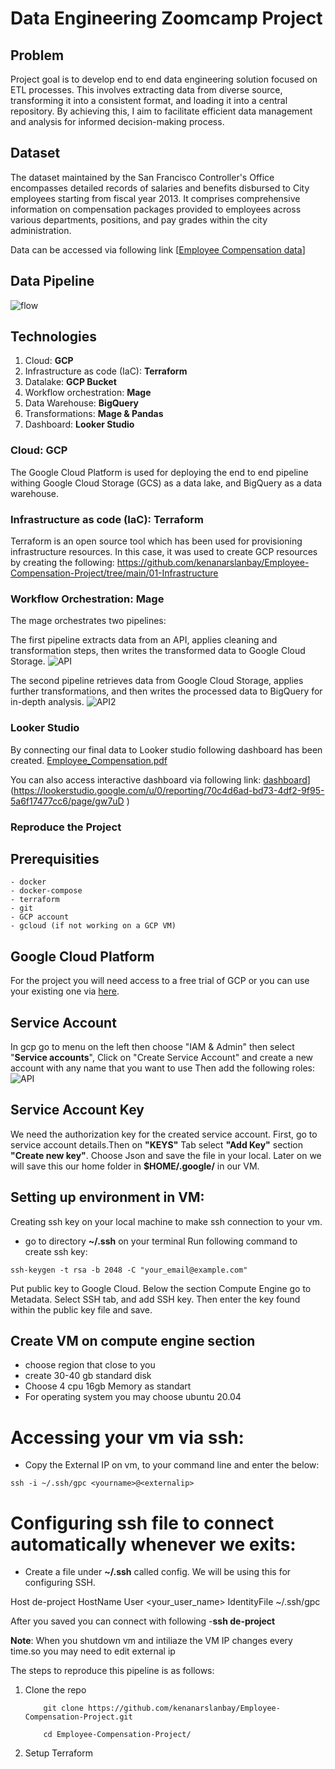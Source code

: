 # Data Engineering Zoomcamp Project

## Problem

Project goal is to develop end to end data engineering solution focused on ETL processes. This involves extracting data from diverse source, transforming it into a consistent format, and loading it into a central repository. By achieving this, I aim to facilitate efficient data management and analysis for informed decision-making process.

## Dataset
The dataset maintained by the San Francisco Controller's Office encompasses detailed records of salaries and benefits disbursed to City employees starting from fiscal year 2013. It comprises comprehensive information on compensation packages provided to employees across various departments, positions, and pay grades within the city administration.

Data can be accessed via following link [[Employee Compensation data](https://data.sfgov.org/City-Management-and-Ethics/Employee-Compensation/88g8-5mnd/about_data)]

## Data Pipeline
![flow](https://github.com/kenanarslanbay/Employee-Compensation-Project/assets/66200735/45802d75-8757-4eb2-bc88-48a15bb77df7)

## Technologies
1. Cloud: **GCP**
2. Infrastructure as code (IaC): **Terraform**
3. Datalake: **GCP Bucket**
4. Workflow orchestration: **Mage** 
5. Data Warehouse: **BigQuery** 
6. Transformations: **Mage & Pandas**
7. Dashboard: **Looker Studio**

### Cloud: GCP
The Google Cloud Platform is used for deploying the end to end pipeline withing Google Cloud Storage (GCS) as a data lake, and BigQuery as a data warehouse.

### Infrastructure as code (IaC): Terraform
Terraform is an open source tool which has been used for provisioning infrastructure resources. In this case, it was used to create GCP resources by creating the following: https://github.com/kenanarslanbay/Employee-Compensation-Project/tree/main/01-Infrastructure 

### Workflow Orchestration: Mage
The mage orchestrates two pipelines:

The first pipeline extracts data from an API, applies cleaning and transformation steps, then writes the transformed data to Google Cloud Storage.
![API](https://github.com/kenanarslanbay/Employee-Compensation-Project/assets/66200735/3634cf77-5119-450c-a44f-c1066496293a)

The second pipeline retrieves data from Google Cloud Storage, applies further transformations, and then writes the processed data to BigQuery for in-depth analysis.
![API2](https://github.com/kenanarslanbay/Employee-Compensation-Project/assets/66200735/27f55e13-0ca9-4033-aab2-873ca366189e)

### Looker Studio
By connecting our final data to Looker studio following dashboard has been created.
[Employee_Compensation.pdf](https://github.com/kenanarslanbay/Employee-Compensation-Project/files/14835889/Employee_Compensation.pdf)

You can also access interactive dashboard via following link: [dashboard](https://datastudio.google.com/s/kJWMinVHqMw)](https://lookerstudio.google.com/u/0/reporting/70c4d6ad-bd73-4df2-9f95-5a6f17477cc6/page/gw7uD )


### Reproduce the Project

## Prerequisities
    - docker
    - docker-compose
    - terraform
    - git
    - GCP account
    - gcloud (if not working on a GCP VM)
    
## Google Cloud Platform
For the project you will need access to a free trial of GCP or you can use your existing one via [here](https://cloud.google.com/free). 

## Service Account
In gcp go to menu on the left then choose "IAM & Admin" then select  "**Service accounts**",
Click on "Create Service Account" and create a new account with any name that you want to use
Then add the following roles: ![API](https://github.com/kenanarslanbay/Employee-Compensation-Project/assets/66200735/bfcbb30c-9b5c-4e53-9ae3-da9d53f003af)

## Service Account Key
We need the authorization key for the created service account. First, go to service account details.Then on **"KEYS"** Tab select **"Add Key"** section **"Create new key"**. Choose Json and save the file in your local.
Later on we will save this our home folder in **$HOME/.google/** in our VM.

## Setting up environment in VM:
Creating ssh key on your local machine to make ssh connection to your vm.
- go to directory **~/.ssh** on your terminal
Run following command to create ssh key:
```
ssh-keygen -t rsa -b 2048 -C "your_email@example.com"
```
Put public key to Google Cloud. Below the section Compute Engine go to Metadata. Select SSH tab, and add SSH key. Then enter the key found within the public key file and save.

## Create VM on compute engine section
- choose region that close to you
- create 30-40 gb standard disk
- Choose 4 cpu 16gb Memory as standart
- For operating system you may choose ubuntu 20.04

# Accessing your vm via ssh:

- Copy the External IP on vm, to your command line and enter the below:

```
ssh -i ~/.ssh/gpc <yourname>@<externalip>
```

# Configuring ssh file to connect automatically whenever we exits:

- Create a file under **~/.ssh** called config. We will be using this for configuring SSH.

Host de-project
	HostName <externalip>
    User <your_user_name>
    IdentityFile ~/.ssh/gpc
	
After you saved you can connect with following
-**ssh de-project**

**Note**: When you shutdown vm and intiliaze the VM IP changes every time.so you may need to edit external ip

The steps to reproduce this pipeline is as follows:
1. Clone the repo
    ```
        git clone https://github.com/kenanarslanbay/Employee-Compensation-Project.git

        cd Employee-Compensation-Project/
    ```
2. Setup Terraform


